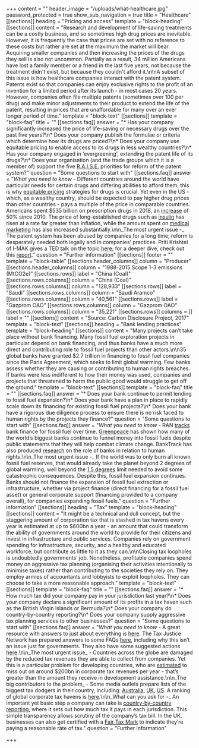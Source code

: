 +++
content = ""
header_image = "/uploads/what-healthcare.jpg"
password_protected = true
show_sub_navigation = true
title = "Healthcare"
[[sections]]
heading = "Pricing and access"
template = "block-heading"
[[sections]]
content = "Research and development of life-saving treatments can be a costly business, and so sometimes high drug prices are inevitable. However, it is frequently the case that prices are set with no reference to these costs but rather are set at the maximum the market will bear. Acquiring smaller companies and then increasing the prices of the drugs they sell is also not uncommon. Partially as a result, 34 million Americans have lost a family member or a friend in the last five years, not because the treatment didn't exist, but because they couldn't afford it.\n\nA subset of this issue is how healthcare companies interact with the patent system. Patents exist so that companies can enjoy exclusive rights to the profit of an invention for a limited period after its launch - in most cases 20 years. However, companies often file multiple patents (sometimes over 100 per drug) and make minor adjustments to their product to extend the life of the patent, resulting in prices that are unaffordable for many over an ever longer period of time."
template = "block-text"
[[sections]]
template = "block-faq"
title = ""
[[sections.faq]]
answer = "* Has your company significantly increased the price of life-saving or necessary drugs over the past five years?\n* Does your company publish the formulae or criteria which determine how its drugs are priced?\n* Does your company use equitable pricing to enable access to its drugs in less wealthy countries?\n* Has your company engaged in ‘evergreening’, extending the patent life of its drugs?\n* Does your organisation (and the trade groups which it is a member of) support the five [R.A.I.S.E.](https://www.i-mak.org/mission/) priorities for reform of the patent system?"
question = "Some questions to start with"
[[sections.faq]]
answer = "_What you need to know_ - Different countries around the world have particular needs for certain drugs and differing abilities to afford them; this is why [equitable pricing](https://accesstomedicinefoundation.org/access-to-medicine-index/2018-ranking/subranking/pricing) strategies for drugs is crucial. Yet even in the US -which, as a wealthy country, should be expected to pay higher drug prices than other countries - pays a multiple of the price in comparable countries. Americans spent $535 billion on prescription drugs in 2018, an [increase](https://www.americanprogress.org/issues/democracy/reports/2019/08/30/473911/big-pharma-reaps-profits-hurting-everyday-americans/) of 50% since 2010. The price of long-established drugs such as [insulin](https://www.nytimes.com/2019/01/18/opinion/cost-insurance-diabetes-insulin.html) has risen at a rate far greater than inflation, while the amount spent on [medical marketing](https://jamanetwork.com/journals/jama/fullarticle/2720029) has also increased substantially.\n\n_The most urgent issue -_ The patent system has been abused by companies for a long time; reform is desperately needed both legally and in companies’ practices. Priti Krishtel of I-MAK gives a TED talk on the topic [here](https://www.ted.com/talks/priti_krishtel_why_are_drug_prices_so_high_investigating_the_outdated_us_patent_system); for a deeper dive, check out this [report](https://www.i-mak.org/overpatented-overpriced-excessive-pharmaceutical-patenting-extending-monopolies-driving-drug-prices/)."
question = "Further information"
[[sections]]
footer = ""
template = "block-table"
[[sections.header_columns]]
column = "Producer"
[[sections.header_columns]]
column = "1988-2015 Scope 1-3 emissions (MtCO2e)"
[[sections.rows]]
label = "China (Coal)"
[[sections.rows.columns]]
column = "China (Coal)"
[[sections.rows.columns]]
column = "128,933"
[[sections.rows]]
label = "Saudi"
[[sections.rows.columns]]
column = "Saudi Aramco"
[[sections.rows.columns]]
column = "40,561"
[[sections.rows]]
label = "Gazprom OAO"
[[sections.rows.columns]]
column = "Gazprom OAO"
[[sections.rows.columns]]
column = "35,221"
[[sections.rows]]
columns = []
label = ""
[[sections]]
content = "Source: Carbon Disclosure Project, 2017"
template = "block-text"
[[sections]]
heading = "Bank lending practices"
template = "block-heading"
[[sections]]
content = "Many projects can’t take place without bank financing. Many fossil fuel exploration projects in particular depend on bank financing, and thus banks have a much more direct and contributing role to fossil fuel projects than other actors.\n\n35 global banks have granted $2.7 trillion in financing to fossil fuel companies since the Paris Agreement, which seeks to limit global warming. Few banks assess whether they are causing or contributing to human rights breaches. If banks were less indifferent to how their money was used, companies and projects that threatened to harm the public good would struggle to get off the ground."
template = "block-text"
[[sections]]
template = "block-faq"
title = ""
[[sections.faq]]
answer = "* Does your bank continue to permit lending to fossil fuel expansion?\n* Does your bank have a plan in place to rapidly scale down its financing for existing fossil fuel projects?\n* Does your bank have a rigorous due diligence process to ensure there is no risk faced to human rights by the projects they finance?"
question = "Some questions to start with"
[[sections.faq]]
answer = "_What you need to know -_ RAN [tracks](https://www.ran.org/bankingonclimatechange2020/) bank finance for fossil fuel over time. [Greenpeace](https://www.greenpeace.org/international/press-release/28243/greenpeace-report-davos-financial-players-pump-us1-4-trillion-into-fossil-fuels/) has shown how many of the world’s biggest banks continue to funnel money into fossil fuels despite public statements that they will help combat climate change. BankTrack has also produced [research](https://www.banktrack.org/campaign/banks_and_human_rights) on the role of banks in relation to human rights.\n\n_The most urgent issue -_ If the world was to only burn all known fossil fuel reserves, that would already take the planet beyond 2 degrees of global warming, well beyond the [1.5 degrees](https://www.ipcc.ch/sr15/) limit needed to avoid some catastrophic consequences. Despite this, fossil fuel expansion continues. Banks should not finance the expansion of fossil fuel extraction or infrastructure, whether via project finance (direct financing for a fossil fuel asset) or general corporate support (financing provided to a company overall), for companies expanding fossil fuels."
question = "Further information"
[[sections]]
heading = "Tax"
template = "block-heading"
[[sections]]
content = "It might be a technical and dull concept, but the staggering amount of corporation tax that is stashed in tax havens every year is estimated at up to $600bn a year - an amount that could transform the ability of governments around the world to provide for their citizens and invest in infrastructure and public services. Companies rely on government spending for infrastructure, security, and a healthy and educated workforce, but contribute as little to it as they can.\n\nClosing tax loopholes is undoubtedly governments’ job. Nonetheless, profitable companies spend money on aggressive tax planning (organising their activities intentionally to minimise taxes) rather than contributing to the societies they rely on. They employ armies of accountants and lobbyists to exploit loopholes. They can choose to take a more reasonable approach."
template = "block-text"
[[sections]]
template = "block-faq"
title = ""
[[sections.faq]]
answer = "* How much tax did your company pay in your jurisdiction last year?\n* Does your company declare a significant amount of its profits in a tax haven such as the British Virgin Islands or Bermuda?\n* Does your company do country-by-country reporting?\n* Does your company supply aggressive tax planning services to other businesses?"
question = "Some questions to start with"
[[sections.faq]]
answer = "_What you need to know -_ A great resource with answers to just about everything is [here](https://www.icij.org/investigations/panama-papers/what-is-a-tax-haven-offshore-finance-explained/). The Tax Justice Network has prepared answers to some FAQs [here](https://www.taxjustice.net/faq/), including why this isn’t an issue just for governments. They also have some suggested actions [here](https://www.taxjustice.net/take-action/).\n\n_The most urgent issue_ - Countries across the globe are damaged by the reduced tax revenues they are able to collect from companies. Yet this is a particular problem for developing countries, who are [estimated](https://www.imf.org/external/pubs/ft/fandd/2019/09/tackling-global-tax-havens-shaxon.htm) to miss out on around $200bn in corporate tax revenues per year - that’s greater than the amount they receive in development assistance.\n\n_The big contributors to the problem_ - Some media outlets prepare lists of the biggest tax dodgers in their country, including: [Australia](https://www.michaelwest.com.au/top-40-tax-dodgers-2019/), [UK](https://www.thisismoney.co.uk/money/news/article-6522913/Almost-1-5-biggest-firms-paid-year-5-got-handout-taxman.html), [US]( https://itep.org/corporate-tax-avoidance-in-the-first-year-of-the-trump-tax-law/). A ranking of global corporate tax havens is [here](https://www.corporatetaxhavenindex.org/introduction/cthi-2019-results).\n\n_What can you ask for -_ An important yet basic step a company can take is [country-by-country reporting](https://www.taxjustice.net/topics/corporate-tax/country-by-country/), where it sets out how much tax it pays in each jurisdiction. This simple transparency allows scrutiny of the company’s tax bill. In the UK, businesses can also get certified with a [Fair Tax Mark](https://fairtaxmark.net/) to indicate they’re paying a reasonable rate of tax."
question = "Further information"

+++
